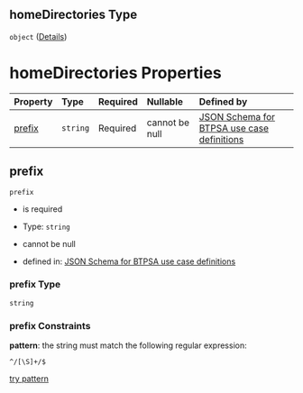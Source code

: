## homeDirectories Type

`object` ([Details](btpsa-usecase-properties-services-items-allof-1-then-allof-41-then-allof-4-then-properties-parameters-properties-data-properties-filecontainer-properties-capabilities-properties-homedirectories.md))

# homeDirectories Properties

| Property          | Type     | Required | Nullable       | Defined by                                                                                                                                                                                                                                                                                                                                                                                                                                                                              |
| :---------------- | :------- | :------- | :------------- | :-------------------------------------------------------------------------------------------------------------------------------------------------------------------------------------------------------------------------------------------------------------------------------------------------------------------------------------------------------------------------------------------------------------------------------------------------------------------------------------- |
| [prefix](#prefix) | `string` | Required | cannot be null | [JSON Schema for BTPSA use case definitions](btpsa-usecase-properties-services-items-allof-1-then-allof-41-then-allof-4-then-properties-parameters-properties-data-properties-filecontainer-properties-capabilities-properties-homedirectories-properties-prefix.md "undefined#/properties/services/items/allOf/1/then/allOf/41/then/allOf/4/then/properties/parameters/properties/data/properties/fileContainer/properties/capabilities/properties/homeDirectories/properties/prefix") |

## prefix



`prefix`

*   is required

*   Type: `string`

*   cannot be null

*   defined in: [JSON Schema for BTPSA use case definitions](btpsa-usecase-properties-services-items-allof-1-then-allof-41-then-allof-4-then-properties-parameters-properties-data-properties-filecontainer-properties-capabilities-properties-homedirectories-properties-prefix.md "undefined#/properties/services/items/allOf/1/then/allOf/41/then/allOf/4/then/properties/parameters/properties/data/properties/fileContainer/properties/capabilities/properties/homeDirectories/properties/prefix")

### prefix Type

`string`

### prefix Constraints

**pattern**: the string must match the following regular expression:&#x20;

```regexp
^/[\S]+/$
```

[try pattern](https://regexr.com/?expression=%5E%2F%5B%5CS%5D%2B%2F%24 "try regular expression with regexr.com")
